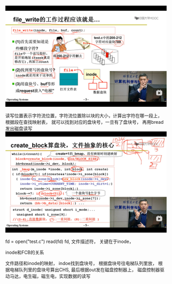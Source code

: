 ![img.png](img.png)

读写位置表示字符流位置，字符流位置除以块的大小，计算出字符在哪一段上， 根据段在查找映射表，
就可以找到对应的盘块号，一旦有了盘块号， 再用bread发出磁盘读写
![img_1.png](img_1.png)

fd = open("test.c")
read(fd)
fd, 文件描述符， 关键在于inode，

inode和FCB的关系

文件路径和inode的映射，
indoe找到盘块号，
根据盘块号往电梯队列里放，
根据电梯队列里的盘块号算出CHS,
最后根据out发在磁盘控制器上，
磁盘控制器驱动马达，电生磁，磁生电，实现数据的读写 


